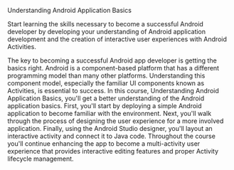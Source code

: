 Understanding Android Application Basics

Start learning the skills necessary to become a successful Android developer by developing your understanding of Android application development and the creation of interactive user experiences with Android Activities.

The key to becoming a successful Android app developer is getting the basics right. Android is a component-based platform that has a different programming model than many other platforms. Understanding this component model, especially the familiar UI components known as Activities, is essential to success. In this course, Understanding Android Application Basics, you'll get a better understanding of the Android application basics. First, you'll start by deploying a simple Android application to become familiar with the environment. Next, you'll walk through the process of designing the user experience for a more involved application. Finally, using the Android Studio designer, you'll layout an interactive activity and connect it to Java code. Throughout the course you'll continue enhancing the app to become a multi-activity user experience that provides interactive editing features and proper Activity lifecycle management.
